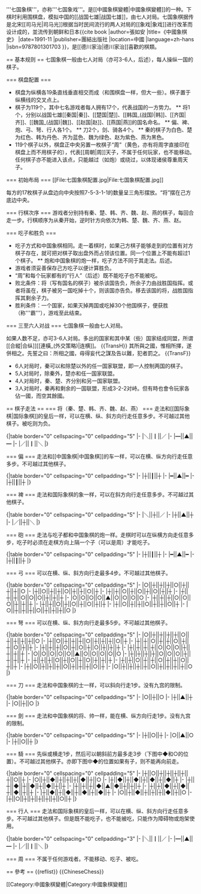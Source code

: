 '''七国象棋'''，亦称'''七国象戏'''。是[[中國象棋變體|中國象棋變體]]的一种。下棋时利用围棋盘，模拟中国的[[战国七雄|战国七雄]]，由七人对局。七国象棋据传是北宋[[司马光|司马光]]根据当时民间流行的两人对局的[[象戏|象戏]]进行改革而设计成的，並流传到朝鲜和日本<ref name="中國象棋史">{{cite book |author=張如安 |title=《中國象棋史》 |date=1991-11 |publisher=團結出版社 |location=中國 |language=zh-hans |isbn=9787801301703 }}</ref>，是[[德川家治|德川家治]]喜歡的棋類。

== 基本规则 ==
七国象棋一般由七人对局（亦可3-6人，后述），每人操纵一国的棋子。

=== 棋盘配置 ===
* 棋盘为纵横各19条直线垂直相交而成（和围棋盘一样，但大一些）。棋子置于纵横线的交叉点上。
* 棋子为119个，其中七名游戏者每人拥有17个，代表战国的一方势力。
** 将1个，分别以战国七雄[[秦国|秦]]、[[楚国|楚]]、[[韩国_(战国)|韩]]、[[齐国|齐]]、[[魏国_(战国)|魏]]、[[赵国|赵]]、[[燕国|燕]]的国名命名。
** 偏、裨、炮、弓、弩、行人各1个。
** 刀2个，剑、骑各4个。
** 秦的棋子为白色、楚为红色、韩为丹色、齐为蓝色、魏为绿色、赵为紫色、燕为黑色。
* 119个棋子以外，棋盘正中央另置一枚棋子“周”（黄色，亦有将周字直接印在棋盘上而不用棋子的），代表[[周朝|周]]天子，不属于任何玩家，也不能移动。任何棋子亦不能进入该点，只能越过（如炮）或绕过，以体现诸侯尊重周天子。

=== 初始布局 ===
[[File:七国象棋配置.jpg|File:七国象棋配置.jpg]]

每方的17枚棋子从盘边向中央按照7-5-3-1-1的数量呈三角形摆放。“将”摆在己方底边中央。

=== 行棋次序 ===
游戏者分别持有秦、楚、韩、齐、魏、赵、燕的棋子，每回合走一步。行棋顺序为从秦开始，逆时针方向依次为韩、楚、魏、齐、燕、赵。

=== 吃子和胜负 ===
* 吃子方式和中国象棋相同。走一着棋时，如果己方棋子能够走到的位置有对方棋子存在，就可把对棋子取出盘外而占领该位置。同一个位置上不能有超过1个棋子。
** 炮和中国象棋的炮一样，吃子方法不同于其走法。后述。
* 游戏者须妥善保存己方吃子以便计算胜负。
* “周”和每个玩家都有的“行人”（后述）既不能吃子也不能被吃。
* 败北条件：将（写有国名的棋子）被杀该国告负，所余子力由战胜国指挥。或者将虽在，棋子被另一国吃掉十个，则该国亦告负。移去该国的将，战胜国指挥其剩余子力。
* 胜利条件：一个国家，如果灭掉两国或吃掉30个他国棋子，便获胜（称'''霸'''），游戏至此结束。

=== 三至六人对战 ===
七国象棋一般由七人对局。

如果人数不足，亦可3-6人对局。多出的国家和其中某（些）国家结成同盟，所谓[[合縱|合纵]][[連橫_(外交策略)|连横]]。
{{TransH}}
其所與之國，惟相所擇，遂併相之。先誓之曰：所相之國，毋得妄代之謀及告以難，犯者罰之。
{{TransF}}

* 6人对局时，秦可以和除楚以外的任一国家联盟，即一人控制两国的棋子。
* 5人对局时，除秦外，楚亦和任一国家联盟。
* 4人对局时，秦、楚、齐分别和另一国家联盟。
* 3人对局时，秦再和剩余的一国联盟，形成3-2-2对峙。但有時也會令玩家各佔一國，而空其餘國。

== 棋子走法 ==
=== 将（秦、楚、韩、齐、魏、赵、燕） ===
走法和[[国际象棋|国际象棋]]的皇后一样，可以在横、纵、斜方向行走任意多步。不可越过其他棋子。被吃则为负。

{|table border="0" cellspacing="0" cellpadding="5"
|-
|＼||┃||／
|-
|━||▲||━
|-
|／||┃||＼
|}

=== 偏 ===
走法和[[中国象棋|中国象棋]]的车一样，可以在横、纵方向行走任意多步。不可越过其他棋子。

{|table border="0" cellspacing="0" cellpadding="5"
|-
|┼||┃||┼
|-
|━||▲||━
|-
|┼||┃||┼
|}

=== 裨 ===
走法和国际象棋的象一样，可以在斜方向行走任意多步。不可越过其他棋子。

{|table border="0" cellspacing="0" cellpadding="5"
|-
|＼||┼||／
|-
|┼||▲||┼
|-
|／||┼||＼
|}

=== 砲 ===
走法与吃子都和中国象棋的炮一样。走棋时可以在纵横方向走任意多步，吃子时必须在走棋方向上隔一个子（可以是周）才能吃子。

{|table border="0" cellspacing="0" cellpadding="5"
|-
|┼||┃||┼
|-
|━||▲||━
|-
|┼||┃||┼
|}

=== 弓 ===
可以在横、纵、斜方向行走最多4步。不可越过其他棋子。

{|table border="0" cellspacing="0" cellpadding="5"
|-
|○||┼||┼||┼||○||┼||┼||┼||○
|-
|┼||○||┼||┼||○||┼||┼||○||┼
|-
|┼||┼||○||┼||○||┼||○||┼||┼
|-
|┼||┼||┼||○||○||○||┼||┼||┼
|-
|○||○||○||○||▲||○||○||○||○
|-
|┼||┼||┼||○||○||○||┼||┼||┼
|-
|┼||┼||○||┼||○||┼||○||┼||┼
|-
|┼||○||┼||┼||○||┼||┼||○||┼
|-
|○||┼||┼||┼||○||┼||┼||┼||○
|}


=== 弩 ===
可以在横、纵、斜方向行走最多5步。不可越过其他棋子。

{|table border="0" cellspacing="0" cellpadding="5"
|-
|○||┼||┼||┼||┼||○||┼||┼||┼||┼||○
|-
|┼||○||┼||┼||┼||○||┼||┼||┼||○||┼
|-
|┼||┼||○||┼||┼||○||┼||┼||○||┼||┼
|-
|┼||┼||┼||○||┼||○||┼||○||┼||┼||┼
|-
|┼||┼||┼||┼||○||○||○||┼||┼||┼||┼
|-
|○||○||○||○||○||▲||○||○||○||○||○
|-
|┼||┼||┼||┼||○||○||○||┼||┼||┼||┼
|-
|┼||┼||┼||○||┼||○||┼||○||┼||┼||┼
|-
|┼||┼||○||┼||┼||○||┼||┼||○||┼||┼
|-
|┼||○||┼||┼||┼||○||┼||┼||┼||○||┼
|-
|○||┼||┼||┼||┼||○||┼||┼||┼||┼||○
|}

=== 刀 ===
走法和中国象棋的士一样，可以斜向行走1步。没有九宫的限制。

{|table border="0" cellspacing="0" cellpadding="5"
|-
|○||┼||○
|-
|┼||▲||┼
|-
|○||┼||○
|}


=== 劍 ===
走法和中国象棋的将、帅一样，能在横、纵方向行走1步。没有九宫的限制。

{|table border="0" cellspacing="0" cellpadding="5"
|-
|┼||○||┼
|-
|○||▲||○
|-
|┼||○||┼
|}

=== 騎 ===
先纵或横走1步，然后可以朝斜前方最多走3步（下图中◆和○的位置）。不可越过其他棋子。亦即下图中◆的位置如果有子，则不能再向前走。

{|table border="0" cellspacing="0" cellpadding="5"
|-
|┼||○||┼||┼||┼||┼||┼||○||┼
|-
|○||┼||◆||┼||┼||┼||◆||┼||○
|-
|┼||◆||┼||◆||┼||◆||┼||◆||┼
|-
|┼||┼||◆||┼||◆||┼||◆||┼||┼
|-
|┼||┼||┼||◆||▲||◆||┼||┼||┼
|-
|┼||┼||◆||┼||◆||┼||◆||┼||┼
|-
|┼||◆||┼||◆||┼||◆||┼||◆||┼
|-
|○||┼||◆||┼||┼||┼||◆||┼||○
|-
|┼||○||┼||┼||┼||┼||┼||○||┼
|}

=== 行人 ===
走法和国际象棋的皇后一样，可以在横、纵、斜方向行走任意多步。不可越过其他棋子。但是既不能吃子，也不能被吃，只能作为障碍物或炮架使用。

{|table border="0" cellspacing="0" cellpadding="3"
|-
|＼||┃||／
|-
|━||▲||━
|-
|／||┃||＼
|}

=== 周 ===
不属于任何游戏者。不能移动、吃子、被吃。


== 參考 ==
{{reflist}}
{{ChineseChess}}

[[Category:中國象棋變體|Category:中國象棋變體]]